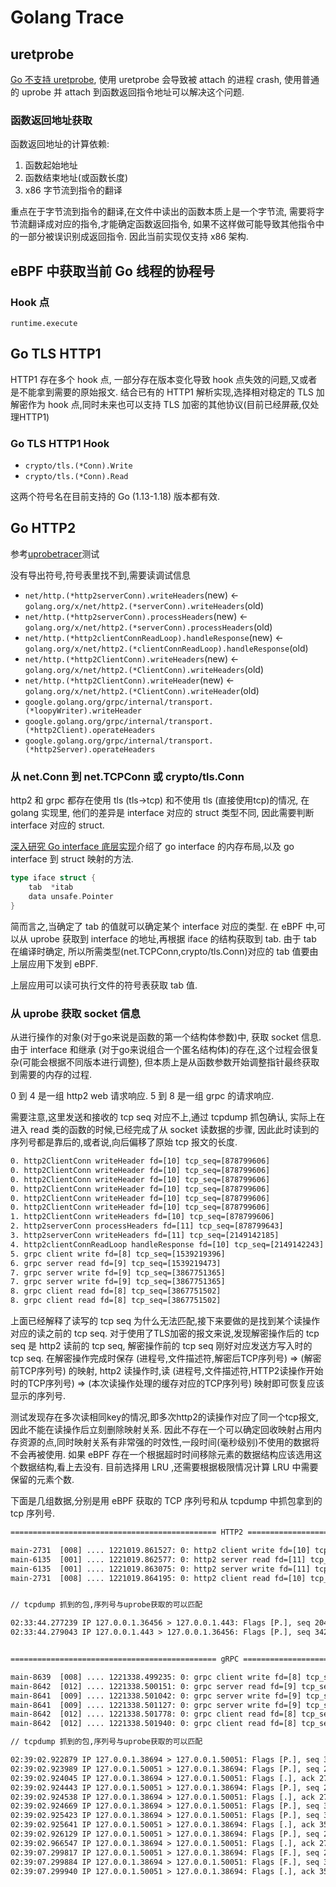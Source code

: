 # Golang Trace

## uretprobe

[Go 不支持 uretprobe](https://github.com/golang/go/issues/22008),
使用 uretprobe 会导致被 attach 的进程 crash,
使用普通的 uprobe 并 attach 到函数返回指令地址可以解决这个问题.

### 函数返回地址获取

函数返回地址的计算依赖:

1. 函数起始地址
2. 函数结束地址(或函数长度)
3. x86 字节流到指令的翻译

重点在于字节流到指令的翻译,在文件中读出的函数本质上是一个字节流,
需要将字节流翻译成对应的指令,才能确定函数返回指令,
如果不这样做可能导致其他指令中的一部分被误识别成返回指令.
因此当前实现仅支持 x86 架构.

## eBPF 中获取当前 Go 线程的协程号

### Hook 点

`runtime.execute`

## Go TLS HTTP1

HTTP1 存在多个 hook 点, 一部分存在版本变化导致 hook 点失效的问题,又或者是不能拿到需要的原始报文.
结合已有的 HTTP1 解析实现,选择相对稳定的 TLS 加解密作为 hook 点,同时未来也可以支持 TLS 加密的其他协议(目前已经屏蔽,仅处理HTTP1)

### Go TLS HTTP1 Hook

* `crypto/tls.(*Conn).Write`
* `crypto/tls.(*Conn).Read`

这两个符号名在目前支持的 Go (1.13-1.18) 版本都有效.

## Go HTTP2

参考[uprobetracer](https://01.org/linuxgraphics/gfx-docs/drm/trace/uprobetracer.html)测试

没有导出符号,符号表里找不到,需要读调试信息

* `net/http.(*http2serverConn).writeHeaders`(new) <- `golang.org/x/net/http2.(*serverConn).writeHeaders`(old)
* `net/http.(*http2serverConn).processHeaders`(new) <- `golang.org/x/net/http2.(*serverConn).processHeaders`(old)
* `net/http.(*http2clientConnReadLoop).handleResponse`(new) <- `golang.org/x/net/http2.(*clientConnReadLoop).handleResponse`(old)
* `net/http.(*http2ClientConn).writeHeaders`(new) <- `golang.org/x/net/http2.(*ClientConn).writeHeaders`(old)
* `net/http.(*http2ClientConn).writeHeader`(new) <- `golang.org/x/net/http2.(*ClientConn).writeHeader`(old)
* `google.golang.org/grpc/internal/transport.(*loopyWriter).writeHeader`
* `google.golang.org/grpc/internal/transport.(*http2Client).operateHeaders`
* `google.golang.org/grpc/internal/transport.(*http2Server).operateHeaders`

### 从 net.Conn 到 net.TCPConn 或 crypto/tls.Conn

http2 和 grpc 都存在使用 tls (tls->tcp) 和不使用 tls (直接使用tcp)的情况,
在 golang 实现里, 他们的差异是 interface 对应的 struct 类型不同, 因此需要判断 interface 对应的 struct.

[深入研究 Go interface 底层实现](https://halfrost.com/go_interface/)介绍了 go interface 的内存布局,以及 go interface 到 struct 映射的方法.

```go
type iface struct {
	tab  *itab
	data unsafe.Pointer
}
```

简而言之,当确定了 tab 的值就可以确定某个 interface 对应的类型.
在 eBPF 中,可以从 uprobe 获取到 interface 的地址,再根据 iface 的结构获取到 tab.
由于 tab 在编译时确定, 所以所需类型(net.TCPConn,crypto/tls.Conn)对应的 tab 值要由上层应用下发到 eBPF.

上层应用可以读可执行文件的符号表获取 tab 值.

### 从 uprobe 获取 socket 信息

从进行操作的对象(对于go来说是函数的第一个结构体参数)中, 获取 socket 信息.
由于 interface 和继承 (对于go来说组合一个匿名结构体)的存在,这个过程会很复杂(可能会根据不同版本进行调整),
但本质上是从函数参数开始调整指针最终获取到需要的内存的过程.

0 到 4 是一组 http2 web 请求响应.
5 到 8 是一组 grpc 的请求响应.

需要注意,这里发送和接收的 tcp seq 对应不上,通过 tcpdump 抓包确认,
实际上在进入 read 类的函数的时候,已经完成了从 socket 读数据的步骤,
因此此时读到的序列号都是靠后的,或者说,向后偏移了原始 tcp 报文的长度.

```txt
0. http2ClientConn writeHeader fd=[10] tcp_seq=[878799606]
0. http2ClientConn writeHeader fd=[10] tcp_seq=[878799606]
0. http2ClientConn writeHeader fd=[10] tcp_seq=[878799606]
0. http2ClientConn writeHeader fd=[10] tcp_seq=[878799606]
0. http2ClientConn writeHeader fd=[10] tcp_seq=[878799606]
0. http2ClientConn writeHeader fd=[10] tcp_seq=[878799606]
1. http2ClientConn writeHeaders fd=[10] tcp_seq=[878799606]
2. http2serverConn processHeaders fd=[11] tcp_seq=[878799643]
3. http2serverConn writeHeaders fd=[11] tcp_seq=[2149142185]
4. http2clientConnReadLoop handleResponse fd=[10] tcp_seq=[2149142243]
5. grpc client write fd=[8] tcp_seq=[1539219396]
6. grpc server read fd=[9] tcp_seq=[1539219473]
7. grpc server write fd=[9] tcp_seq=[3867751365]
7. grpc server write fd=[9] tcp_seq=[3867751365]
8. grpc client read fd=[8] tcp_seq=[3867751502]
8. grpc client read fd=[8] tcp_seq=[3867751502]
```

上面已经解释了读写的 tcp seq 为什么无法匹配,接下来要做的是找到某个读操作对应的读之前的 tcp seq.
对于使用了TLS加密的报文来说,发现解密操作后的 tcp seq 是 http2 读前的 tcp seq,
解密操作前的 tcp seq 刚好对应发送方写入时的 tcp seq.
在解密操作完成时保存 (进程号,文件描述符,解密后TCP序列号) => (解密前TCP序列号) 的映射,
http2 读操作时,读 (进程号,文件描述符,HTTP2读操作开始时的TCP序列号) => (本次读操作处理的缓存对应的TCP序列号) 映射即可恢复应该显示的序列号.

测试发现存在多次读相同key的情况,即多次http2的读操作对应了同一个tcp报文,因此不能在读操作后立刻删除映射关系.
因此不存在一个可以确定回收映射占用内存资源的点,同时映射关系有非常强的时效性,一段时间(毫秒级别)不使用的数据将不会再被使用.
如果 eBPF 存在一个根据超时时间移除元素的数据结构应该选用这个数据结构,看上去没有.
目前选择用 LRU ,还需要根据极限情况计算 LRU 中需要保留的元素个数.

下面是几组数据,分别是用 eBPF 获取的 TCP 序列号和从 tcpdump 中抓包拿到的 tcp 序列号.

```txt
============================================== HTTP2 ===========================================

main-2731  [008] .... 1221019.861527: 0: http2 client write fd=[10] tcp_seq=[2046342762] // 这里有多条类似的日志,在发送tcp报文前多次写header
main-6135  [001] .... 1221019.862577: 0: http2 server read fd=[11] tcp_seq=[2046342762]
main-6135  [001] .... 1221019.863075: 0: http2 server write fd=[11] tcp_seq=[3424589742]
main-2731  [008] .... 1221019.864195: 0: http2 client read fd=[10] tcp_seq=[3424589742]


// tcpdump 抓到的包,序列号与uprobe获取的可以匹配

02:33:44.277239 IP 127.0.0.1.36456 > 127.0.0.1.443: Flags [P.], seq 2046342762:2046342843, ack 3424589742, win 1365, options [nop,nop,TS val 1461294619 ecr 1461284613], length 81
02:33:44.279043 IP 127.0.0.1.443 > 127.0.0.1.36456: Flags [P.], seq 3424589742:3424589800, ack 2046342843, win 350, options [nop,nop,TS val 1461294621 ecr 1461294619], length 58


============================================== gRPC ===========================================

main-8639  [008] .... 1221338.499235: 0: grpc client write fd=[8] tcp_seq=[3550833865]
main-8642  [012] .... 1221338.500151: 0: grpc server read fd=[9] tcp_seq=[3550833865]
main-8641  [009] .... 1221338.501042: 0: grpc server write fd=[9] tcp_seq=[2761620625]
main-8641  [009] .... 1221338.501127: 0: grpc server write fd=[9] tcp_seq=[2761620625] // 原因同上,发送前多次写 header
main-8642  [012] .... 1221338.501778: 0: grpc client read fd=[8] tcp_seq=[2761620625]
main-8642  [012] .... 1221338.501940: 0: grpc client read fd=[8] tcp_seq=[2761620625] // 原因同上,接收后多次读 header

// tcpdump 抓到的包,序列号与uprobe获取的可以匹配

02:39:02.922879 IP 127.0.0.1.38694 > 127.0.0.1.50051: Flags [P.], seq 3550833865:3550833942, ack 2761620573, win 1467, options [nop,nop,TS val 1461613257 ecr 1461603257], length 77
02:39:02.923989 IP 127.0.0.1.50051 > 127.0.0.1.38694: Flags [P.], seq 2761620573:2761620625, ack 3550833942, win 350, options [nop,nop,TS val 1461613258 ecr 1461613257], length 52
02:39:02.924045 IP 127.0.0.1.38694 > 127.0.0.1.50051: Flags [.], ack 2761620625, win 1467, options [nop,nop,TS val 1461613258 ecr 1461613258], length 0
02:39:02.924443 IP 127.0.0.1.50051 > 127.0.0.1.38694: Flags [P.], seq 2761620625:2761620762, ack 3550833942, win 350, options [nop,nop,TS val 1461613258 ecr 1461613258], length 137
02:39:02.924538 IP 127.0.0.1.38694 > 127.0.0.1.50051: Flags [.], ack 2761620762, win 1501, options [nop,nop,TS val 1461613258 ecr 1461613258], length 0
02:39:02.924669 IP 127.0.0.1.38694 > 127.0.0.1.50051: Flags [P.], seq 3550833942:3550833981, ack 2761620762, win 1501, options [nop,nop,TS val 1461613259 ecr 1461613258], length 39
02:39:02.925423 IP 127.0.0.1.38694 > 127.0.0.1.50051: Flags [P.], seq 3550833981:3550834033, ack 2761620762, win 1501, options [nop,nop,TS val 1461613259 ecr 1461613258], length 52
02:39:02.925641 IP 127.0.0.1.50051 > 127.0.0.1.38694: Flags [.], ack 3550834033, win 350, options [nop,nop,TS val 1461613260 ecr 1461613259], length 0
02:39:02.926129 IP 127.0.0.1.50051 > 127.0.0.1.38694: Flags [P.], seq 2761620762:2761620801, ack 3550834033, win 350, options [nop,nop,TS val 1461613260 ecr 1461613259], length 39
02:39:02.966547 IP 127.0.0.1.38694 > 127.0.0.1.50051: Flags [.], ack 2761620801, win 1501, options [nop,nop,TS val 1461613300 ecr 1461613260], length 0
02:39:07.299817 IP 127.0.0.1.50051 > 127.0.0.1.38694: Flags [F.], seq 2761620801, ack 3550834033, win 350, options [nop,nop,TS val 1461617634 ecr 1461613300], length 0
02:39:07.299884 IP 127.0.0.1.38694 > 127.0.0.1.50051: Flags [F.], seq 3550834033, ack 2761620802, win 1501, options [nop,nop,TS val 1461617634 ecr 1461617634], length 0
02:39:07.299940 IP 127.0.0.1.50051 > 127.0.0.1.38694: Flags [.], ack 3550834034, win 350, options [nop,nop,TS val 1461617634 ecr 1461617634], length 0
```
